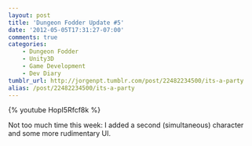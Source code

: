 ```yaml
---
layout: post
title: 'Dungeon Fodder Update #5'
date: '2012-05-05T17:31:27-07:00'
comments: true
categories:
    - Dungeon Fodder
    - Unity3D
    - Game Development
    - Dev Diary
tumblr_url: http://jorgenpt.tumblr.com/post/22482234500/its-a-party
alias: /post/22482234500/its-a-party
---
```

{% youtube HopI5Rfcf8k %}

Not too much time this week: I added a second (simultaneous) character and some more rudimentary UI.
